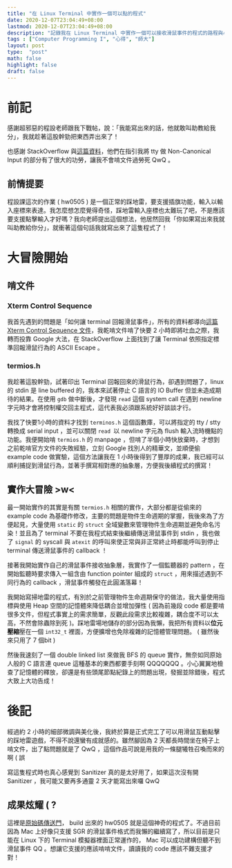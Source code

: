 ```yaml
---
title: "在 Linux Terminal 中實作一個可以點的程式"
date: 2020-12-07T23:04:49+08:00
lastmod: 2020-12-07T23:04:49+08:00
description: "記錄我在 Linux Terminal 中實作一個可以接收滑鼠事件的程式的路程與心得"
tags : ["Computer Programming I", "心得", "師大"]
layout: post
type:  "post"
math: false
highlight: false
draft: false
---
```


# 前記

感謝超邪惡的程設老師跟我下戰帖，說：「我能寫出來的話，他就敢叫助教給我分」，我就趁著這股幹勁把東西弄出來了！

也感謝 StackOverflow 與[這篇資料](https://shyuanliang.blogspot.com/2010/09/)，他們在指引我將 tty 做 Non-Canonical Input 的部分有了很大的功勞，讓我不會啃文件過勞死 QwQ 。

## 前情提要

程設課這次的作業 ( hw0505 ) 是一個正常的踩地雷，要支援插旗功能，輸入以輸入座標來表達。我怎麼想怎麼覺得奇怪，踩地雷輸入座標也太難玩了吧，不是應該要支援點擊輸入才好嗎？我向老師提出這個想法，他居然回我「你如果寫出來我就叫助教給你分」，就衝著這個句話我就寫出來了這隻程式了！

# 大冒險開始

## 啃文件

### Xterm Control Sequence

我首先遇到的問題是「如何讓 terminal 回報滑鼠事件」，所有的資料都導向[這篇 Xterm Control Sequence 文件](https://invisible-island.net/xterm/ctlseqs/ctlseqs.pdf)，我乾啃文件啃了快要 2 小時即將吐血之際，我轉而投靠 Google 大法，在 StackOverflow 上面找到了讓 Terminal 依照指定標準回報滑鼠行為的 ASCII Escape 。

### termios.h

我趁著這股幹勁，試著印出 Terminal 回報回來的滑鼠行為，卻遇到問題了，linux 的 stdin 是 line buffered 的，我本來試著停止 C 語言的 IO Buffer 但並未造成期待的結果。在使用 `gdb` 做中斷後，才發現 `read` 這個 system call 在遇到 newline 字元時才會將控制權交回主程式，這代表我必須跟系統好好談談才行。

我找了快要1小時的資料才找到 `terminos.h` 這個函數庫，可以將指定的 tty / stty 轉換成 serial input ，並可以關閉 `read `以 newline 字元為 flush 輸入流時機點的功能。我便開始啃 `termios.h` 的 manpage ，但啃了半個小時快放棄時，才想到之前乾啃官方文件的失敗經驗，立刻 Google 找別人的精華文，並順便偷 example code 做實驗，這個方法讓我在 1 小時後得到了豐厚的成果，我已經可以順利捕捉到滑鼠行為，並著手撰寫相對應的抽象層，方便我後續程式的撰寫！

## 實作大冒險 >w<

最一開始實作的其實是有關 `termios.h` 相關的實作，大部分都是從偷來的 example code 為基礎作修改，主要的問題是物件生命週期的掌握，我後來為了方便起見，大量使用 `static` 的 `struct` 全域變數來管理物件生命週期並避免命名污染！並且為了 terminal 不要在我程式結束後繼續傳送滑鼠事件到 stdin ，我也做了 `signal` 的 syscall 與 `atexit` 的呼叫來使正常與非正常終止時都能呼叫到停止 terminal 傳送滑鼠事件的 callback ！

接著我開始實作自己的滑鼠事件接收抽象層，我實作了一個監聽器的 pattern ，在開始監聽時要求傳入一組含由 function pointer 組成的 `struct`  ，用來描述遇到不同行為的 callback ，滑鼠事件觸發在此圓滿落幕！

我開始寫掃地雷的程式，有別於之前管理物件生命週期保守的做法，我大量使用指標與使用 Heap 空間的記憶體來降低耦合並增加彈性 ( 因為前幾段 code 都是要啃很多文件，但程式事實上的需求簡單，反觀此段需求比較複雜，耦合度不可以太高，不然會除蟲除到死 )。踩地雷場地儲存的部分因為我懶，我把所有資料以**位元壓縮**壓在一個 `int32_t` 裡面，方便擴增也免除複雜的記憶體管理問題。 ( 雖然後來只用了 7 個bit )

然後我速刻了一個 double linked list 來做我 BFS 的 queue 實作，無奈如同原始人般的 C 語言連 queue 這種基本的東西都要手刻啊 QQQQQQQ 。小心翼翼地檢查了記憶體的釋放，卻還是有些頭尾節點紀錄上的問題出現，發掘並除錯後，程式大致上大功告成！

# 後記

經過約 2 小時的細部微調與美化後，我終於算是正式完工了可以用滑鼠互動點擊的踩地雷遊戲，不得不說還蠻有成就感的。雖然腳因為 2 天都長時間坐在椅子上啃文件，出了點問題就是了 QwQ ，這個作品可說是用我的一條腿犧牲召喚而來的啊 \( 誤

寫這隻程式時也真心感覺到 Sanitizer 真的是太好用了，如果這次沒有開 Sanitizer ，我可能又要再多通靈 2 天才能寫出來囉 QwQ

## 成果炫耀 \( ?

這裡是[原始碼傳送門](https://github.com/jw910731/computer-programming/tree/I/hw05)， build 出來的 hw0505 就是這個神奇的程式了。不過目前因為 Mac 上好像只支援 SGR 的滑鼠事件格式而我懶的繼續寫了，所以目前是只能在 Linux 下的 Terminal 模擬器裡面正常運作的， Mac 可以成功建構但聽不到滑鼠事件 QQ 。想讓它支援的應該啃啃文件，讀讀我的 code 應該不難支援才對！
